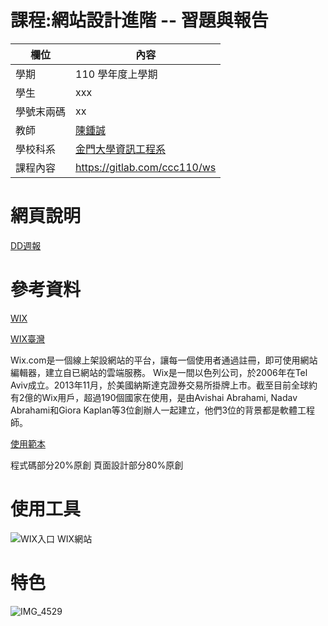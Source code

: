 # 課程:網站設計進階 -- 習題與報告

欄位 | 內容
-----|--------
學期 | 110 學年度上學期
學生 |  xxx
學號末兩碼 | xx
教師 | [陳鍾誠](https://www.nqu.edu.tw/educsie/index.php?act=blog&code=list&ids=4)
學校科系 | [金門大學資訊工程系](https://www.nqu.edu.tw/educsie/index.php)
課程內容 | https://gitlab.com/ccc110/ws

# 網頁說明
[DD週報](https://shaoanyahoo.wixsite.com/my-site)

# 參考資料
[WIX](https://www.wix.com/)

[WIX臺灣](https://www.wixtw.com/aboutwix)

Wix.com是一個線上架設網站的平台，讓每一個使用者通過註冊，即可使用網站編輯器，建立自已網站的雲端服務。
Wix是一間以色列公司，於2006年在Tel Aviv成立。2013年11月，於美國納斯達克證券交易所掛牌上市。截至目前全球約有2億的Wix用戶，超過190個國家在使用，是由Avishai Abrahami, Nadav Abrahami和Giora Kaplan等3位創辦人一起建立，他們3位的背景都是軟體工程師。

[使用範本](https://zh.wix.com/website-template/view/html/2502?siteId=eea928bf-523f-4230-b2c7-4f251333ec6e&metaSiteId=e467c936-705e-41c6-9b61-cc61dedc5b31&originUrl=https%3A%2F%2Fzh.wix.com%2Fwebsite%2Ftemplates%2Fhtml%2Fblog&tpClick=view_button)

程式碼部分20%原創
頁面設計部分80%原創

# 使用工具

![WIX入口](https://user-images.githubusercontent.com/79679538/148655439-5fc80756-59dd-40d1-a4b6-834ba35896f2.png)
WIX網站

# 特色

![IMG_4529](https://user-images.githubusercontent.com/79679538/148655665-51ebc4bc-f9af-4073-bf6d-d98cdc180de8.PNG)





